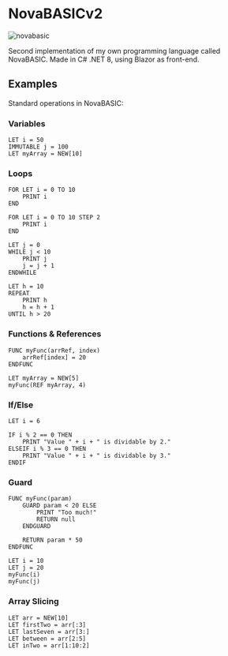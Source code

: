 # NovaBASICv2
![novabasic](https://github.com/StynVanDeHaterd/NovaBASIC/assets/9077578/80dc5727-aeb1-4a8d-b800-6cc74a2b202f)

Second implementation of my own programming language called NovaBASIC. Made in C# .NET 8, using Blazor as front-end.

## Examples
Standard operations in NovaBASIC:

### Variables
```
LET i = 50
IMMUTABLE j = 100
LET myArray = NEW[10]
```

### Loops
```
FOR LET i = 0 TO 10
    PRINT i
END

FOR LET i = 0 TO 10 STEP 2
    PRINT i
END

LET j = 0
WHILE j < 10
    PRINT j
    j = j + 1
ENDWHILE

LET h = 10
REPEAT
    PRINT h
    h = h + 1
UNTIL h > 20
```

### Functions & References
```
FUNC myFunc(arrRef, index)
    arrRef[index] = 20
ENDFUNC

LET myArray = NEW[5]
myFunc(REF myArray, 4)
```

### If/Else
```
LET i = 6

IF i % 2 == 0 THEN
    PRINT "Value " + i + " is dividable by 2."
ELSEIF i % 3 == 0 THEN
    PRINT "Value " + i + " is dividable by 3."
ENDIF
```

### Guard
```
FUNC myFunc(param)
    GUARD param < 20 ELSE
        PRINT "Too much!"
        RETURN null
    ENDGUARD

    RETURN param * 50
ENDFUNC

LET i = 10
LET j = 20
myFunc(i)
myFunc(j)
```

### Array Slicing
```
LET arr = NEW[10]
LET firstTwo = arr[:3]
LET lastSeven = arr[3:]
LET between = arr[2:5]
LET inTwo = arr[1:10:2]
```
